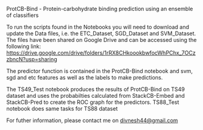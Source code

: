 ProtCB-Bind - Protein-carbohydrate binding prediction using an ensemble of classifiers

To run the scripts found in the Notebooks you will need to download and update the Data files, i.e. the ETC_Dataset, SGD_Dataset and SVM_Dataset.
The files have been shared on Google Drive and can be accessed using the following link: https://drive.google.com/drive/folders/1rRX8CHkoookbwfocWhPChx_7OCzzbncN?usp=sharing

The predictor function is contained in the ProtCB-Bind notebook and svm, sgd and etc features as well as the labels to make predictions. 


The TS49_Test notebook produces the results of ProtCB-Bind on TS49 dataset and uses the probabilties calculated from StackCB-Embed and StackCB-Pred to create the ROC graph for the predictors.
TS88_Test notebook does same tasks for TS88 dataset


For futher information, please contact me on divnesh44@gmail.com
